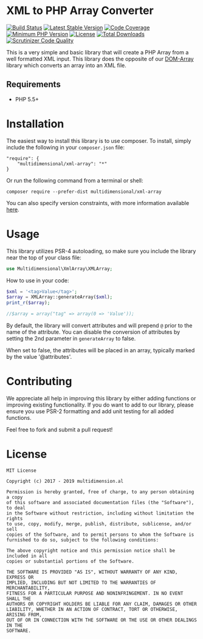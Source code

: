 # XML to PHP Array Converter

[![Build Status](https://travis-ci.org/multidimension-al/xml-array.svg)](https://travis-ci.org/multidimension-al/xml-array)
[![Latest Stable Version](https://poser.pugx.org/multidimensional/xml-array/v/stable.svg)](https://packagist.org/packages/multidimensional/xml-array)
[![Code Coverage](https://scrutinizer-ci.com/g/multidimension-al/xml-array/badges/coverage.png)](https://scrutinizer-ci.com/g/multidimension-al/xml-array/)
[![Minimum PHP Version](http://img.shields.io/badge/php-%3E%3D%205.5-8892BF.svg)](https://php.net/)
[![License](https://poser.pugx.org/multidimensional/xml-array/license.svg)](https://packagist.org/packages/multidimensional/xml-array)
[![Total Downloads](https://poser.pugx.org/multidimensional/xml-array/d/total.svg)](https://packagist.org/packages/multidimensional/xml-array)
[![Scrutinizer Code Quality](https://scrutinizer-ci.com/g/multidimension-al/xml-array/badges/quality-score.png)](https://scrutinizer-ci.com/g/multidimension-al/xml-array/)

This is a very simple and basic library that will create a PHP Array from a well formatted XML input. This library does the opposite of our [DOM-Array](https://github.com/multidimension-al/dom-array) library which converts an array into an XML file.

## Requirements

* PHP 5.5+

# Installation

The easiest way to install this library is to use composer. To install, simply include the following in your ```composer.json``` file:

```
"require": {
    "multidimensional/xml-array": "*"
}
```

Or run the following command from a terminal or shell:

```
composer require --prefer-dist multidimensional/xml-array
```

You can also specify version constraints, with more information available [here](https://getcomposer.org/doc/articles/versions.md).

# Usage

This library utilizes PSR-4 autoloading, so make sure you include the library near the top of your class file:

```php
use Multidimensional\XmlArray\XMLArray;
```

How to use in your code:

```php
$xml = '<tag>Value</tag>';
$array = XMLArray::generateArray($xml);
print_r($array);

//$array = array("tag" => array(0 => 'Value'));
```

By default, the library will convert attributes and will prepend ```@``` prior to the name of the attribute. You can disable the conversion of attributes by setting the 2nd parameter in ```generateArray``` to false.

When set to false, the attributes will be placed in an array, typically marked by the value '@attributes'. 

# Contributing

We appreciate all help in improving this library by either adding functions or improving existing functionality. If you do want to add to our library, please ensure you use PSR-2 formatting and add unit testing for all added functions.

Feel free to fork and submit a pull request!

# License

    MIT License
    
    Copyright (c) 2017 - 2019 multidimension.al
    
    Permission is hereby granted, free of charge, to any person obtaining a copy
    of this software and associated documentation files (the "Software"), to deal
    in the Software without restriction, including without limitation the rights
    to use, copy, modify, merge, publish, distribute, sublicense, and/or sell
    copies of the Software, and to permit persons to whom the Software is
    furnished to do so, subject to the following conditions:
    
    The above copyright notice and this permission notice shall be included in all
    copies or substantial portions of the Software.
    
    THE SOFTWARE IS PROVIDED "AS IS", WITHOUT WARRANTY OF ANY KIND, EXPRESS OR
    IMPLIED, INCLUDING BUT NOT LIMITED TO THE WARRANTIES OF MERCHANTABILITY,
    FITNESS FOR A PARTICULAR PURPOSE AND NONINFRINGEMENT. IN NO EVENT SHALL THE
    AUTHORS OR COPYRIGHT HOLDERS BE LIABLE FOR ANY CLAIM, DAMAGES OR OTHER
    LIABILITY, WHETHER IN AN ACTION OF CONTRACT, TORT OR OTHERWISE, ARISING FROM,
    OUT OF OR IN CONNECTION WITH THE SOFTWARE OR THE USE OR OTHER DEALINGS IN THE
    SOFTWARE.